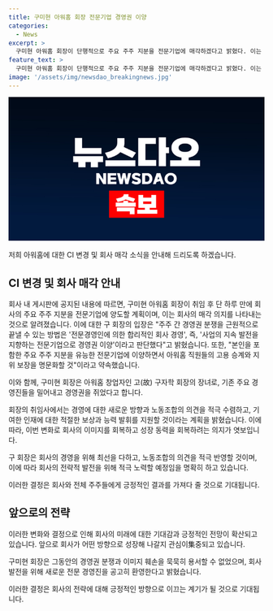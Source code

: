 ```yaml
---
title: 구미현 아워홈 회장 전문기업 경영권 이양
categories:
  - News
excerpt: >
  구미현 아워홈 회장이 단행적으로 주요 주주 지분을 전문기업에 매각하겠다고 밝혔다. 이는 경영권 분쟁을 끝내고 회사의 지속적인 성장을 위한 결정으로 받아들여졌다. 구 회장은 지난 7년간 가족 간의 갈등으로 이미지가 훼손되었으며, 이에 대한 변화가 기대된다. 또한, 노동조합의 의견을 적극 반영할 것이라는 의지를 곧바로 피력했다.
feature_text: >
  구미현 아워홈 회장이 단행적으로 주요 주주 지분을 전문기업에 매각하겠다고 밝혔다. 이는 경영권 분쟁을 끝내고 회사의 지속적인 성장을 위한 결정으로 받아들여졌다. 구 회장은 지난 7년간 가족 간의 갈등으로 이미지가 훼손되었으며, 이에 대한 변화가 기대된다. 또한, 노동조합의 의견을 적극 반영할 것이라는 의지를 곧바로 피력했다.
image: '/assets/img/newsdao_breakingnews.jpg'
---
```


<p><img src="/assets/img/newsdao_breakingnews.jpg" alt="pcversion 속보" /></p>

<p>저희 아워홈에 대한 CI 변경 및 회사 매각 소식을 안내해 드리도록 하겠습니다.</p>

<h2 data-ke-size="size26">CI 변경 및 회사 매각 안내</h2>

<p>회사 내 게시판에 공지된 내용에 따르면, 구미현 아워홈 회장이 취임 후 단 하루 만에 회사의 주요 주주 지분을 전문기업에 양도할 계획이며, 이는 회사의 매각 의지를 나타내는 것으로 알려졌습니다. 이에 대한 구 회장의 입장은 "주주 간 경영권 분쟁을 근원적으로 끝낼 수 있는 방법은 '전문경영인에 의한 합리적인 회사 경영', 즉, '사업의 지속 발전을 지향하는 전문기업으로 경영권 이양'이라고 판단했다"고 밝혔습니다. 또한, "본인을 포함한 주요 주주 지분을 유능한 전문기업에 이양하면서 아워홈 직원들의 고용 승계와 지위 보장을 명문화할 것"이라고 약속했습니다.</p>

<p>이와 함께, 구미현 회장은 아워홈 창업자인 고(故) 구자학 회장의 장녀로, 기존 주요 경영진들을 밀어내고 경영권을 쥐었다고 합니다.</p>

<p>회장의 취임사에서는 경영에 대한 새로운 방향과 노동조합의 의견을 적극 수렴하고, 기여한 인재에 대한 적절한 보상과 능력 발휘를 지원할 것이라는 계획을 밝혔습니다. 이에 따라, 이번 변화로 회사의 이미지를 회복하고 성장 동력을 회복하려는 의지가 엿보입니다.</p>

<p>구 회장은 회사의 경영을 위해 최선을 다하고, 노동조합의 의견을 적극 반영할 것이며, 이에 따라 회사의 전략적 발전을 위해 적극 노력할 예정임을 명확히 하고 있습니다.</p>

<p>이러한 결정은 회사와 전체 주주들에게 긍정적인 결과를 가져다 줄 것으로 기대됩니다.</p>

<h2 data-ke-size="size26">앞으로의 전략</h2>

<p>이러한 변화와 결정으로 인해 회사의 미래에 대한 기대감과 긍정적인 전망이 확산되고 있습니다. 앞으로 회사가 어떤 방향으로 성장해 나갈지 관심이集중되고 있습니다.</p>

<p>구미현 회장은 그동안의 경영권 분쟁과 이미지 훼손을 묵묵히 용서할 수 없었으며, 회사 발전을 위해 새로운 전문 경영진을 공고히 환영한다고 밝혔습니다.</p>

<p>이러한 결정은 회사의 전략에 대해 긍정적인 방향으로 이끄는 계기가 될 것으로 기대됩니다.</p>

